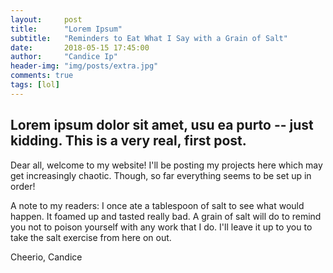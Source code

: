```yaml
---
layout:     post
title:      "Lorem Ipsum"
subtitle:   "Reminders to Eat What I Say with a Grain of Salt"
date:       2018-05-15 17:45:00
author:     "Candice Ip"
header-img: "img/posts/extra.jpg"
comments: true
tags: [lol]
---
```


## Lorem ipsum dolor sit amet, usu ea purto -- just kidding. This is a very real, first post.

Dear all, welcome to my website! I'll be posting my projects here which may get increasingly chaotic. Though, so far everything seems to be set up in order! 

A note to my readers: I once ate a tablespoon of salt to see what would happen. It foamed up and tasted really bad. A grain of salt will do to remind you not to poison yourself with any work that I do. I'll leave it up to you to take the salt exercise from here on out. 

Cheerio,
Candice